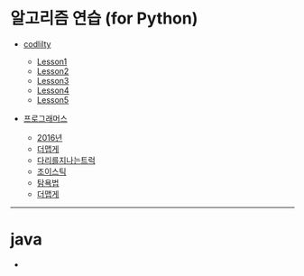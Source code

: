 
# 알고리즘 연습 (for Python)
- [codlilty](https://github.com/bydkoon/algorithm/tree/master/algorithm/codility)
  - [Lesson1](https://github.com/bydkoon/algorithm/tree/master/algorithm/codility/Lesson1-Iterations)
  - [Lesson2](https://github.com/bydkoon/algorithm/tree/master/algorithm/codility/Lesson2-Arrays)
  - [Lesson3](https://github.com/bydkoon/algorithm/tree/master/algorithm/codility/Lesson3-Time-Complexity)
  - [Lesson4](https://github.com/bydkoon/algorithm/tree/master/algorithm/codility/Lesson4-Counting-Elements)
  - [Lesson5](https://github.com/bydkoon/algorithm/tree/master/algorithm/codility/Lesson5-Prefix-Sums)

- [프로그래머스](https://github.com/bydkoon/algorithm/tree/master/algorithm/프로그래머스) 
  - [2016년](https://github.com/bydkoon/algorithm/tree/master/algorithm/프로그래머스/2016년)
  - [더맵게](https://github.com/bydkoon/algorithm/tree/master/algorithm/프로그래머스/더맵게)
  - [다리를지나는트럭](https://github.com/bydkoon/algorithm/tree/master/algorithm/프로그래머스/스택큐/다리를지나는트럭)
  - [조이스틱](https://github.com/bydkoon/algorithm/tree/master/algorithm/프로그래머스/조이스틱)
  - [탐욕법](https://github.com/bydkoon/algorithm/tree/master/algorithm/프로그래머스/탐욕법(Greedy))
  - [더맵게](https://github.com/bydkoon/algorithm/tree/master/algorithm/프로그래머스/힙/더맵게)

---

# java
- 
